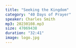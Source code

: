```yaml
---
title: "Seeking the Kingdom"
category: "40 Days of Prayer"
speaker: Charles Smith
mp3: 20230108.mp3
size: 47069438
duration: "32:41"
image: logo.jpg
---
```

